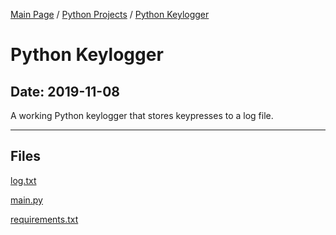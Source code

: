 [Main Page](/) / [Python Projects](/python) / [Python Keylogger](/python/2019-11-06_FTP_Brute_Force)

# Python Keylogger

## Date: 2019-11-08

A working Python keylogger that stores keypresses to a log file.

-----

## Files

[log.txt](log.txt)

[main.py](main.py)

[requirements.txt](requirements.txt)